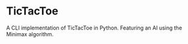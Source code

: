 # TicTacToe
A CLI implementation of TicTacToe in Python. Featuring an AI using the Minimax algorithm.

